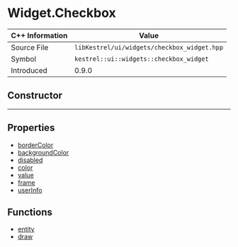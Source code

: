 
# Widget.Checkbox

| C++ Information | Value |
| --- | --- |
| Source File | `libKestrel/ui/widgets/checkbox_widget.hpp` |
| Symbol | `kestrel::ui::widgets::checkbox_widget` |
| Introduced | 0.9.0 |

## Constructor

---

## Properties

 - [borderColor](borderColor.md)
 - [backgroundColor](backgroundColor.md)
 - [disabled](disabled.md)
 - [color](color.md)
 - [value](value.md)
 - [frame](frame.md)
 - [userInfo](userInfo.md)

## Functions

 - [entity](entity.md)
 - [draw](draw.md)

